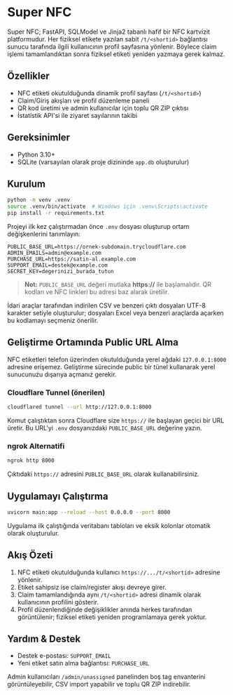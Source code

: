 # Super NFC

Super NFC; FastAPI, SQLModel ve Jinja2 tabanlı hafif bir NFC kartvizit platformudur. Her fiziksel etikete yazılan sabit `/t/<shortid>` bağlantısı sunucu tarafında ilgili kullanıcının profil sayfasına yönlenir. Böylece claim işlemi tamamlandıktan sonra fiziksel etiketi yeniden yazmaya gerek kalmaz.

## Özellikler
- NFC etiketi okutulduğunda dinamik profil sayfası (`/t/<shortid>`)
- Claim/Giriş akışları ve profil düzenleme paneli
- QR kod üretimi ve admin kullanıcılar için toplu QR ZIP çıktısı
- İstatistik API'si ile ziyaret sayılarının takibi

## Gereksinimler
- Python 3.10+
- SQLite (varsayılan olarak proje dizininde `app.db` oluşturulur)

## Kurulum
```bash
python -m venv .venv
source .venv/bin/activate  # Windows için .venv\Scripts\activate
pip install -r requirements.txt
```

Projeyi ilk kez çalıştırmadan önce `.env` dosyası oluşturup ortam değişkenlerini tanımlayın:

```env
PUBLIC_BASE_URL=https://ornek-subdomain.trycloudflare.com
ADMIN_EMAILS=admin@example.com
PURCHASE_URL=https://satin-al.example.com
SUPPORT_EMAIL=destek@example.com
SECRET_KEY=degerinizi_burada_tutun
```

> **Not:** `PUBLIC_BASE_URL` değeri mutlaka **https://** ile başlamalıdır. QR kodları ve NFC linkleri bu adresi baz alarak üretilir.

İdari araçlar tarafından indirilen CSV ve benzeri çıktı dosyaları UTF-8 karakter setiyle oluşturulur; dosyaları Excel veya benzeri araçlarda açarken bu kodlamayı seçmeniz önerilir.

## Geliştirme Ortamında Public URL Alma
NFC etiketleri telefon üzerinden okutulduğunda yerel ağdaki `127.0.0.1:8000` adresine erişemez. Geliştirme sürecinde public bir tünel kullanarak yerel sunucunuzu dışarıya açmanız gerekir.

### Cloudflare Tunnel (önerilen)
```bash
cloudflared tunnel --url http://127.0.0.1:8000
```
Komut çalıştıktan sonra Cloudflare size `https://` ile başlayan geçici bir URL üretir. Bu URL'yi `.env` dosyanızdaki `PUBLIC_BASE_URL` değerine yazın.

### ngrok Alternatifi
```bash
ngrok http 8000
```
Çıktıdaki `https://` adresini `PUBLIC_BASE_URL` olarak kullanabilirsiniz.

## Uygulamayı Çalıştırma
```bash
uvicorn main:app --reload --host 0.0.0.0 --port 8000
```

Uygulama ilk çalıştığında veritabanı tabloları ve eksik kolonlar otomatik olarak oluşturulur.

## Akış Özeti
1. NFC etiketi okutulduğunda kullanıcı `https://.../t/<shortid>` adresine yönlenir.
2. Etiket sahipsiz ise claim/register akışı devreye girer.
3. Claim tamamlandığında aynı `/t/<shortid>` adresi dinamik olarak kullanıcının profilini gösterir.
4. Profil düzenlendiğinde değişiklikler anında herkes tarafından görüntülenir; fiziksel etiketi yeniden programlamaya gerek yoktur.

## Yardım & Destek
- Destek e-postası: `SUPPORT_EMAIL`
- Yeni etiket satın alma bağlantısı: `PURCHASE_URL`

Admin kullanıcıları `/admin/unassigned` panelinden boş tag envanterini görüntüleyebilir, CSV import yapabilir ve toplu QR ZIP indirebilir.